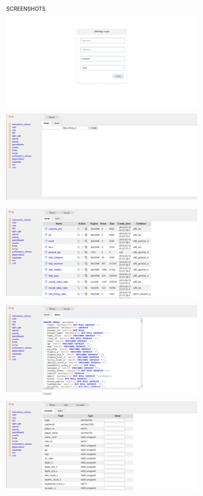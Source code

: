 SCREENSHOTS

![](https://github.com/GaneshKandu/JDBMngr/blob/master/shreenshots/screenshot%20%281%29.png)


![](https://github.com/GaneshKandu/JDBMngr/blob/master/shreenshots/screenshot%20%282%29.png)


![](https://github.com/GaneshKandu/JDBMngr/blob/master/shreenshots/screenshot%20%283%29.png)


![](https://github.com/GaneshKandu/JDBMngr/blob/master/shreenshots/screenshot%20%284%29.png)


![](https://github.com/GaneshKandu/JDBMngr/blob/master/shreenshots/screenshot%20%285%29.png)
